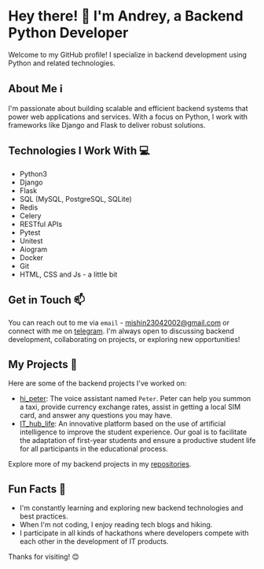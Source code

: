 # Hey there! 👋 I'm Andrey, a Backend Python Developer

Welcome to my GitHub profile! I specialize in backend development using Python and related technologies.

## About Me ℹ️

I'm passionate about building scalable and efficient backend systems that power web applications and services. With a focus on Python, I work with frameworks like Django and Flask to deliver robust solutions.

## Technologies I Work With 💻

- Python3
- Django
- Flask
- SQL (MySQL, PostgreSQL, SQLite)
- Redis
- Celery
- RESTful APIs
- Pytest
- Unitest
- Aiogram 
- Docker
- Git
- HTML, CSS and Js - a little bit

## Get in Touch 📫

You can reach out to me via ```email``` - mishin23042002@gmail.com or connect with me on [telegram](https://t.me/AfanasyLoh). I'm always open to discussing backend development, collaborating on projects, or exploring new opportunities!

## My Projects 🚀

Here are some of the backend projects I've worked on:

- [hi_peter](https://github.com/NAKAZUKA/hi_peter): The voice assistant named ```Peter```. Peter can help you summon a taxi, provide currency exchange rates, assist in getting a local SIM card, and answer any questions you may have.
- [IT_hub_life](https://github.com/NAKAZUKA/IT_hub_life): An innovative platform based on the use of artificial intelligence to improve the student experience. Our goal is to facilitate the adaptation of first-year students and ensure a productive student life for all participants in the educational process.

Explore more of my backend projects in my [repositories](https://github.com/NAKAZUKA).

## Fun Facts 🎉

- I'm constantly learning and exploring new backend technologies and best practices.
- When I'm not coding, I enjoy reading tech blogs and hiking.
- I participate in all kinds of hackathons where developers compete with each other in the development of IT products.

Thanks for visiting! 😊

